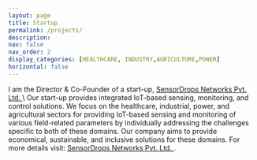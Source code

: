 ```yaml
---
layout: page
title: Startup
permalink: /projects/
description:
nav: false
nav_order: 2
display_categories: [HEALTHCARE, INDUSTRY,AGRICULTURE,POWER]
horizontal: false
---
```

I am the Director & Co-Founder of a start-up, <a href="https://www.sensordropsnetworks.com/">SensorDrops Networks Pvt. Ltd. </a>\ Our start-up provides integrated IoT-based sensing, monitoring, and control solutions. We focus on the healthcare, industrial, power, and agricultural sectors for providing IoT-based sensing and monitoring of various field-related parameters by individually addressing the challenges specific to both of these domains. Our company aims to provide economical, sustainable, and inclusive solutions for these domains. For more details visit: <a href="https://www.sensordropsnetworks.com/">SensorDrops Networks Pvt. Ltd. </a>.
